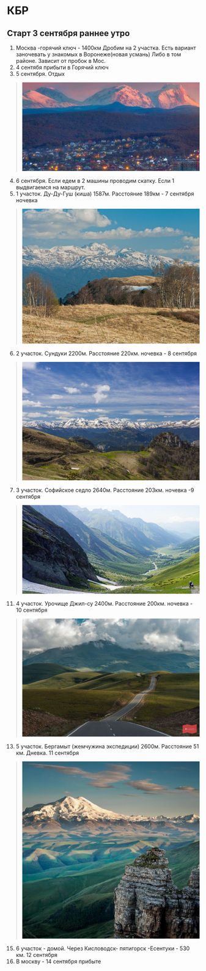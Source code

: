# КБР
## Старт 3 сентября раннее утро
1. Москва -горячий ключ - 1400км
	Дробим на 2 участка. Есть вариант заночевать у знакомых в Воронеже(новая усмань) Либо в том районе. Зависит от пробок в Мос.
2. 4 сентябя прибыти в Горячий ключ
3. 5 сентября. Отдых
>![PID 1](https://github.com/Smarzhic/Drive/blob/main/img/GK.jpg) 
4. 6 сентября. Если едем в 2 машины проводим скатку. Если 1 выдвигаемся на маршрут.
5. 1 участок. Ду-Ду-Гуш (киша) 1587м. Расстояние 189км - 7 сентября ночевка
>![PID 1](https://github.com/Smarzhic/Drive/blob/main/img/gush.jpg) 
6. 2 участок. Сундуки 2200м. Расстояние 220км. ночевка - 8 сентября
>![PID 1](https://github.com/Smarzhic/Drive/blob/main/img/sunduki.jpg)
7. 3 участок. Софийское седло 2640м. Расстояние 203км. ночевка -9 сентября
>![PID 1](https://github.com/Smarzhic/Drive/blob/main/img/sof.jpg)
11. 4 участок.  Урочище Джил-су 2400м. Расстояние 200км. ночевка - 10 сентября
>![PID 1](https://github.com/Smarzhic/Drive/blob/main/img/ds.jpg)
13. 5 участок. Бергамыт (жемчужина экспедиции) 2600м. Расстояние 51 км. Дневка. 11 сентября
>![PID 1](https://github.com/Smarzhic/Drive/blob/main/img/bermamyt2.jpg)
15. 6 участок  - домой. Через Кисловодск- пятигорск -Есентуки - 530 км.  12 сентября
16. В москву - 14 сентября прибыте
